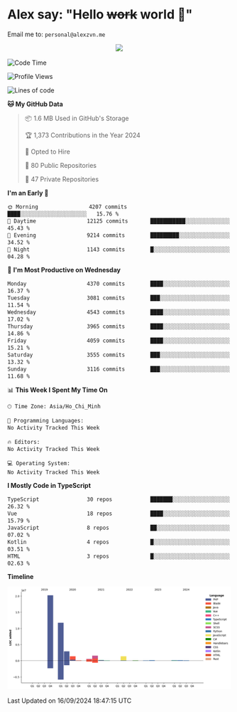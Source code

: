 # Alex say: "Hello ~~work~~ world 🐾"
Email me to: `personal@alexzvn.me`


<p align=center>
  <a href="https://skillicons.dev">
    <img src="https://skillicons.dev/icons?i=ts,js,php,nodejs,bun,vue,nuxt,react,svelte,tauri,laravel,rust,mongodb,docker,electron,redis,rabbitmq,tailwind,git,cloudflare,elysia,mysql,nginx,rollupjs,sentry,ubuntu,yarn,html,css,vite" />
  </a>
</p>

<!--START_SECTION:waka-->
![Code Time](http://img.shields.io/badge/Code%20Time-1%2C066%20hrs%2055%20mins-blue)

![Profile Views](http://img.shields.io/badge/Profile%20Views-0-blue)

![Lines of code](https://img.shields.io/badge/From%20Hello%20World%20I%27ve%20Written-40.6%20million%20lines%20of%20code-blue)

**🐱 My GitHub Data** 

> 📦 1.6 MB Used in GitHub's Storage 
 > 
> 🏆 1,373 Contributions in the Year 2024
 > 
> 💼 Opted to Hire
 > 
> 📜 80 Public Repositories 
 > 
> 🔑 47 Private Repositories 
 > 
**I'm an Early 🐤** 

```text
🌞 Morning                4207 commits        ████░░░░░░░░░░░░░░░░░░░░░   15.76 % 
🌆 Daytime                12125 commits       ███████████░░░░░░░░░░░░░░   45.43 % 
🌃 Evening                9214 commits        █████████░░░░░░░░░░░░░░░░   34.52 % 
🌙 Night                  1143 commits        █░░░░░░░░░░░░░░░░░░░░░░░░   04.28 % 
```
📅 **I'm Most Productive on Wednesday** 

```text
Monday                   4370 commits        ████░░░░░░░░░░░░░░░░░░░░░   16.37 % 
Tuesday                  3081 commits        ███░░░░░░░░░░░░░░░░░░░░░░   11.54 % 
Wednesday                4543 commits        ████░░░░░░░░░░░░░░░░░░░░░   17.02 % 
Thursday                 3965 commits        ████░░░░░░░░░░░░░░░░░░░░░   14.86 % 
Friday                   4059 commits        ████░░░░░░░░░░░░░░░░░░░░░   15.21 % 
Saturday                 3555 commits        ███░░░░░░░░░░░░░░░░░░░░░░   13.32 % 
Sunday                   3116 commits        ███░░░░░░░░░░░░░░░░░░░░░░   11.68 % 
```


📊 **This Week I Spent My Time On** 

```text
🕑︎ Time Zone: Asia/Ho_Chi_Minh

💬 Programming Languages: 
No Activity Tracked This Week

🔥 Editors: 
No Activity Tracked This Week

💻 Operating System: 
No Activity Tracked This Week
```

**I Mostly Code in TypeScript** 

```text
TypeScript               30 repos            ███████░░░░░░░░░░░░░░░░░░   26.32 % 
Vue                      18 repos            ████░░░░░░░░░░░░░░░░░░░░░   15.79 % 
JavaScript               8 repos             ██░░░░░░░░░░░░░░░░░░░░░░░   07.02 % 
Kotlin                   4 repos             █░░░░░░░░░░░░░░░░░░░░░░░░   03.51 % 
HTML                     3 repos             █░░░░░░░░░░░░░░░░░░░░░░░░   02.63 % 
```



**Timeline**

![Lines of Code chart](https://raw.githubusercontent.com/alexzvn/alexzvn/main/assets/bar_graph.png)


 Last Updated on 16/09/2024 18:47:15 UTC
<!--END_SECTION:waka-->
